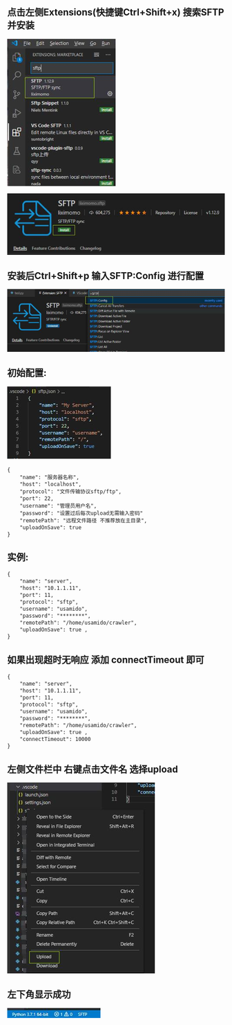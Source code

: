 

## 点击左侧Extensions(快捷键Ctrl+Shift+x) 搜索SFTP并安装

![avatar](./1.jpg)

![avatar](./2.jpg)

## 安装后Ctrl+Shift+p 输入SFTP:Config 进行配置

![avatar](./3.jpg)


## 初始配置:

![avatar](./4.jpg)

```
{
    "name": "服务器名称",
    "host": "localhost",
    "protocol": "文件传输协议sftp/ftp",
    "port": 22,
    "username": "管理员用户名",
    "password": "设置过后每次upload无需输入密码"
    "remotePath": "远程文件路径 不推荐放在主目录",
    "uploadOnSave": true
}
```


## 实例:

```
{
    "name": "server",
    "host": "10.1.1.11",
    "port": 11,
    "protocol": "sftp",
    "username": "usamido",
    "password": "********",
    "remotePath": "/home/usamido/crawler",
    "uploadOnSave": true ,
}
```

## 如果出现超时无响应 添加 connectTimeout 即可

```
{
    "name": "server",
    "host": "10.1.1.11",
    "port": 11,
    "protocol": "sftp",
    "username": "usamido",
    "password": "********",
    "remotePath": "/home/usamido/crawler",
    "uploadOnSave": true ,
    "connectTimeout": 10000
}
```

## 左侧文件栏中 右键点击文件名 选择upload

![avatar](./5.jpg)

## 左下角显示成功

![avatar](./6.jpg)